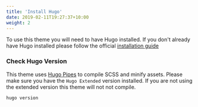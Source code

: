 ```yaml
---
title: 'Install Hugo'
date: 2019-02-11T19:27:37+10:00
weight: 2
---
```


To use this theme you will need to have Hugo installed. If you don't already have Hugo installed please follow the official [installation guide](https://gohugo.io/getting-started/installing/)

### Check Hugo Version

This theme uses [Hugo Pipes](https://gohugo.io/hugo-pipes/scss-sass/) to compile SCSS and minify assets. Please make sure you have the `Hugo Extended` version installed. If you are not using the extended version this theme will not not compile.

```
hugo version
```

